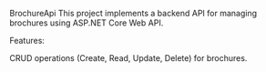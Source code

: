 BrochureApi
This project implements a backend API for managing brochures using ASP.NET Core Web API.

Features:

CRUD operations (Create, Read, Update, Delete) for brochures.
